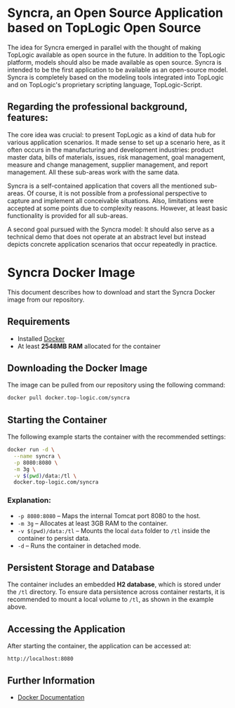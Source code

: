 # Syncra, an Open Source Application based on TopLogic Open Source

The idea for Syncra emerged in parallel with the thought of making TopLogic available as open source in the future. 
In addition to the TopLogic platform, models should also be made available as open source. 
Syncra is intended to be the first application to be available as an open-source model. 
Syncra is completely based on the modeling tools integrated into TopLogic and on TopLogic's proprietary scripting language, 
TopLogic-Script.


## Regarding the professional background, features:

The core idea was crucial: to present TopLogic as a kind of data hub for various application scenarios.
It made sense to set up a scenario here, as it often occurs in the manufacturing and development industries:
 product master data, bills of materials, issues, risk management, goal management, measure and change management, 
 supplier management, and report management. All these sub-areas work with the same data.

Syncra is a self-contained application that covers all the mentioned sub-areas. Of course, 
it is not possible from a professional perspective to capture and implement all conceivable situations. 
Also, limitations were accepted at some points due to complexity reasons. However, at least basic functionality 
is provided for all sub-areas.

A second goal pursued with the Syncra model: It should also serve as a technical demo that does not operate at an 
abstract level but instead depicts concrete application scenarios that occur repeatedly in practice.

# Syncra Docker Image

This document describes how to download and start the Syncra Docker image from our repository.

## Requirements

- Installed [Docker](https://docs.docker.com/get-docker/)
- At least **2548MB RAM** allocated for the container

## Downloading the Docker Image

The image can be pulled from our repository using the following command:

```sh
docker pull docker.top-logic.com/syncra
```

## Starting the Container

The following example starts the container with the recommended settings:

```sh
docker run -d \
  --name syncra \
  -p 8080:8080 \
  -m 3g \
  -v $(pwd)/data:/tl \
  docker.top-logic.com/syncra
```

### Explanation:

- `-p 8080:8080` – Maps the internal Tomcat port 8080 to the host.
- `-m 3g` – Allocates at least 3GB RAM to the container.
- `-v $(pwd)/data:/tl` – Mounts the local `data` folder to `/tl` inside the container to persist data.
- `-d` – Runs the container in detached mode.

## Persistent Storage and Database

The container includes an embedded **H2 database**, which is stored under the `/tl` directory. To ensure data persistence across container restarts, it is recommended to mount a local volume to `/tl`, as shown in the example above.

## Accessing the Application

After starting the container, the application can be accessed at:

```
http://localhost:8080
```

## Further Information

- [Docker Documentation](https://docs.docker.com/)

